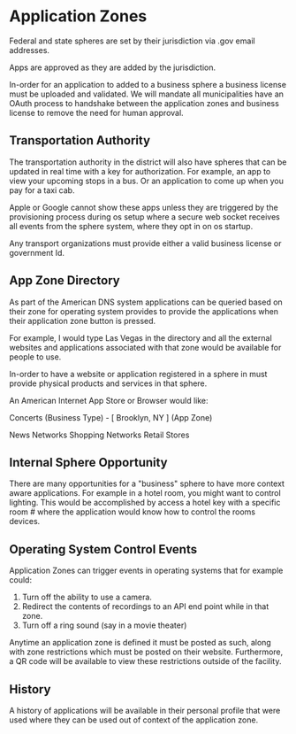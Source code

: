 # Application Zones

Federal and state spheres are set by their jurisdiction via .gov email addresses.

Apps are approved as they are added by the jurisdiction.

In-order for an application to added to a business sphere a business license must be uploaded and validated. We will mandate all municipalities have an OAuth process to handshake between the application zones and business license to remove the need for human approval.

## Transportation Authority

The transportation authority in the district will also have spheres that can be updated in real time with a key for authorization. For example, an app to view your upcoming stops in a bus. Or an application to come up when you pay for a taxi cab.

Apple or Google cannot show these apps unless they are triggered by the provisioning process during os setup where a secure web socket receives all events from the sphere system, where they opt in on os startup.

Any transport organizations must provide either a valid business license or government Id.

## App Zone Directory

As part of the American DNS system applications can be queried based on their zone for operating system provides to provide the applications when their application zone button is pressed.

For example, I would type Las Vegas in the directory and all the external websites and applications associated with that zone would be available for people to use.

In-order to have a website or application registered in a sphere in must provide physical products and services in that sphere.

An American Internet App Store or Browser would like:

Concerts (Business Type) - [ Brooklyn, NY ] (App Zone)

News Networks
Shopping Networks
Retail Stores

## Internal Sphere Opportunity

There are many opportunities for a "business" sphere to have more context aware applications. For example in a hotel room, you might want to control lighting. This would be accomplished by access a hotel key with a specific room # where the application would know how to control the rooms devices.

## Operating System Control Events

Application Zones can trigger events in operating systems that for example could:

1. Turn off the ability to use a camera.
2. Redirect the contents of recordings to an API end point while in that zone.
3. Turn off a ring sound (say in a movie theater)

Anytime an application zone is defined it must be posted as such, along with zone restrictions which must be posted on their website. Furthermore, a QR code will be available to view these restrictions outside of the facility.

## History

A history of applications will be available in their personal profile that were used where they can be used out of context of the application zone.
